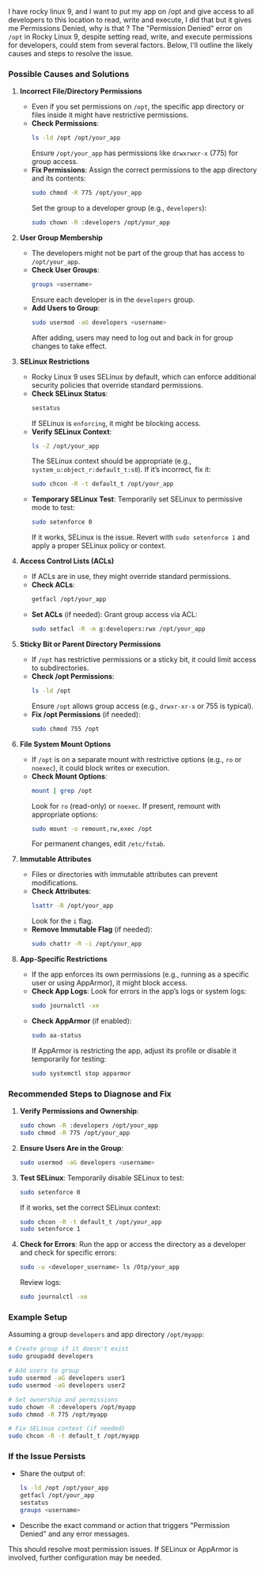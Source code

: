 I have rocky linux 9, and I want to put my app on /opt and give access to all developers to this location to read, write and execute, I did that but it gives me Permissions Denied, why is that ?
The "Permission Denied" error on `/opt` in Rocky Linux 9, despite setting read, write, and execute permissions for developers, could stem from several factors. Below, I'll outline the likely causes and steps to resolve the issue.

### Possible Causes and Solutions

1. **Incorrect File/Directory Permissions**

   - Even if you set permissions on `/opt`, the specific app directory or files inside it might have restrictive permissions.
   - **Check Permissions**:
     ```bash
     ls -ld /opt /opt/your_app
     ```
     Ensure `/opt/your_app` has permissions like `drwxrwxr-x` (775) for group access.
   - **Fix Permissions**:
     Assign the correct permissions to the app directory and its contents:
     ```bash
     sudo chmod -R 775 /opt/your_app
     ```
     Set the group to a developer group (e.g., `developers`):
     ```bash
     sudo chown -R :developers /opt/your_app
     ```

2. **User Group Membership**

   - The developers might not be part of the group that has access to `/opt/your_app`.
   - **Check User Groups**:
     ```bash
     groups <username>
     ```
     Ensure each developer is in the `developers` group.
   - **Add Users to Group**:
     ```bash
     sudo usermod -aG developers <username>
     ```
     After adding, users may need to log out and back in for group changes to take effect.

3. **SELinux Restrictions**

   - Rocky Linux 9 uses SELinux by default, which can enforce additional security policies that override standard permissions.
   - **Check SELinux Status**:
     ```bash
     sestatus
     ```
     If SELinux is `enforcing`, it might be blocking access.
   - **Verify SELinux Context**:
     ```bash
     ls -Z /opt/your_app
     ```
     The SELinux context should be appropriate (e.g., `system_u:object_r:default_t:s0`). If it’s incorrect, fix it:
     ```bash
     sudo chcon -R -t default_t /opt/your_app
     ```
   - **Temporary SELinux Test**:
     Temporarily set SELinux to permissive mode to test:
     ```bash
     sudo setenforce 0
     ```
     If it works, SELinux is the issue. Revert with `sudo setenforce 1` and apply a proper SELinux policy or context.

4. **Access Control Lists (ACLs)**

   - If ACLs are in use, they might override standard permissions.
   - **Check ACLs**:
     ```bash
     getfacl /opt/your_app
     ```
   - **Set ACLs** (if needed):
     Grant group access via ACL:
     ```bash
     sudo setfacl -R -m g:developers:rwx /opt/your_app
     ```

5. **Sticky Bit or Parent Directory Permissions**

   - If `/opt` has restrictive permissions or a sticky bit, it could limit access to subdirectories.
   - **Check /opt Permissions**:
     ```bash
     ls -ld /opt
     ```
     Ensure `/opt` allows group access (e.g., `drwxr-xr-x` or 755 is typical).
   - **Fix /opt Permissions** (if needed):
     ```bash
     sudo chmod 755 /opt
     ```

6. **File System Mount Options**

   - If `/opt` is on a separate mount with restrictive options (e.g., `ro` or `noexec`), it could block writes or execution.
   - **Check Mount Options**:
     ```bash
     mount | grep /opt
     ```
     Look for `ro` (read-only) or `noexec`. If present, remount with appropriate options:
     ```bash
     sudo mount -o remount,rw,exec /opt
     ```
     For permanent changes, edit `/etc/fstab`.

7. **Immutable Attributes**

   - Files or directories with immutable attributes can prevent modifications.
   - **Check Attributes**:
     ```bash
     lsattr -R /opt/your_app
     ```
     Look for the `i` flag.
   - **Remove Immutable Flag** (if needed):
     ```bash
     sudo chattr -R -i /opt/your_app
     ```

8. **App-Specific Restrictions**
   - If the app enforces its own permissions (e.g., running as a specific user or using AppArmor), it might block access.
   - **Check App Logs**:
     Look for errors in the app’s logs or system logs:
     ```bash
     sudo journalctl -xe
     ```
   - **Check AppArmor** (if enabled):
     ```bash
     sudo aa-status
     ```
     If AppArmor is restricting the app, adjust its profile or disable it temporarily for testing:
     ```bash
     sudo systemctl stop apparmor
     ```

### Recommended Steps to Diagnose and Fix

1. **Verify Permissions and Ownership**:
   ```bash
   sudo chown -R :developers /opt/your_app
   sudo chmod -R 775 /opt/your_app
   ```
2. **Ensure Users Are in the Group**:
   ```bash
   sudo usermod -aG developers <username>
   ```
3. **Test SELinux**:
   Temporarily disable SELinux to test:
   ```bash
   sudo setenforce 0
   ```
   If it works, set the correct SELinux context:
   ```bash
   sudo chcon -R -t default_t /opt/your_app
   sudo setenforce 1
   ```
4. **Check for Errors**:
   Run the app or access the directory as a developer and check for specific errors:
   ```bash
   sudo -u <developer_username> ls /Otp/your_app
   ```
   Review logs:
   ```bash
   sudo journalctl -xe
   ```

### Example Setup

Assuming a group `developers` and app directory `/opt/myapp`:

```bash
# Create group if it doesn't exist
sudo groupadd developers

# Add users to group
sudo usermod -aG developers user1
sudo usermod -aG developers user2

# Set ownership and permissions
sudo chown -R :developers /opt/myapp
sudo chmod -R 775 /opt/myapp

# Fix SELinux context (if needed)
sudo chcon -R -t default_t /opt/myapp
```

### If the Issue Persists

- Share the output of:
  ```bash
  ls -ld /opt /opt/your_app
  getfacl /opt/your_app
  sestatus
  groups <username>
  ```
- Describe the exact command or action that triggers "Permission Denied" and any error messages.

This should resolve most permission issues. If SELinux or AppArmor is involved, further configuration may be needed.
